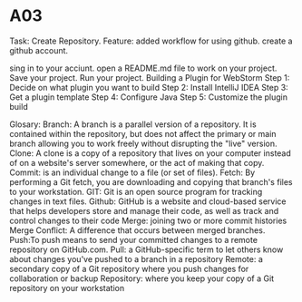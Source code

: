 # A03
Task: Create Repository.
Feature: added workflow for using github.
create a github account.

sing in to your acciunt.
open a README.md file to work on your project.
Save your project.
Run your project.
Building a Plugin for WebStorm
Step 1: Decide on what plugin you want to build
Step 2: Install IntelliJ IDEA
Step 3: Get a plugin template
Step 4: Configure Java
Step 5: Customize the plugin build

Glosary:
Branch: A branch is a parallel version of a repository. It is contained within the repository, but does not affect the primary or main branch allowing you to work freely without disrupting the "live" version.
Clone: A clone is a copy of a repository that lives on your computer instead of on a website's server somewhere, or the act of making that copy.
Commit: is an individual change to a file (or set of files).
Fetch: By performing a Git fetch, you are downloading and copying that branch's files to your workstation.
GIT: Git is an open source program for tracking changes in text files. 
Github: GitHub is a website and cloud-based service that helps developers store and manage their code, as well as track and control changes to their code
Merge: joining two or more commit histories
Merge Conflict: A difference that occurs between merged branches. 
Push:To push means to send your committed changes to a remote repository on GitHub.com. 
Pull: a GitHub-specific term to let others know about changes you've pushed to a branch in a repository
Remote: a secondary copy of a Git repository where you push changes for collaboration or backup
Repository: where you keep your copy of a Git repository on your workstation
